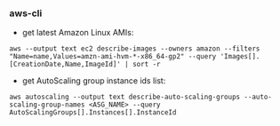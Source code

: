 ### aws-cli
* get latest Amazon Linux AMIs:
```
aws --output text ec2 describe-images --owners amazon --filters  "Name=name,Values=amzn-ami-hvm-*-x86_64-gp2" --query 'Images[].[CreationDate,Name,ImageId]' | sort -r
```

* get AutoScaling group instance ids list:
```
aws autoscaling --output text describe-auto-scaling-groups --auto-scaling-group-names <ASG_NAME> --query AutoScalingGroups[].Instances[].InstanceId
```
